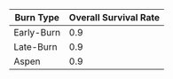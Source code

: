 | Burn Type | Overall Survival Rate | 
|---|---| 
| Early-Burn | 0.9 | 
| Late-Burn | 0.9 | 
| Aspen | 0.9 |